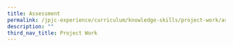 ```yaml
---
title: Assessment
permalink: /jpjc-experience/curriculum/knowledge-skills/project-work/assessment/
description: ""
third_nav_title: Project Work
---
```

